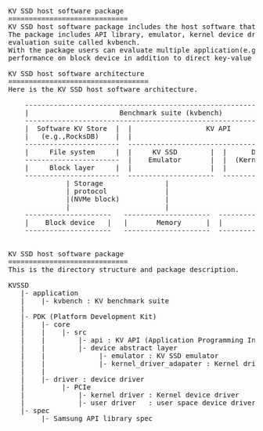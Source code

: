 <pre>
KV SSD host software package
=============================
KV SSD host software package includes the host software that operates with KV SSD.
The package includes API library, emulator, kernel device driver and performance 
evaluation suite called kvbench.
With the package users can evaluate multiple application(e.g., RocksDB, Aerospike, etc.) 
performance on block device in addition to direct key-value stack performance on KV SSD.

KV SSD host software architecture 
==================================
Here is the KV SSD host software architecture. 

    -------------------------------------------------------------------------
    |                      Benchmark suite (kvbench)                        |
    -------------------------------------------------------------------------    --
    |  Software KV Store  |  |                  KV API                      |     |
    |   (e.g.,RocksDB)    |  |                                              |     |
    -----------------------  ------------------------------------------------     |- PDK
    |     File system     |  |     KV SSD        |  |      Device Driver    |     | (Platform Development Kit)
    -----------------------  |    Emulator       |  |  (Kernel/user driver) |     | 
    |     Block layer     |  |                   |  |                       |     |
    -----------------------  ---------------------  -------------------------    -- 
              | Storage               |                       |
              | protocol              |                       | Storage protocol   
              |(NVMe block)           |                       |   (NVMe KV)
              |                       |                       |
    ---------------------   ---------------------  -------------------------                   
    |    Block device   |   |       Memory      |  |         KV SSD        |
    ---------------------   ---------------------  -------------------------


KV SSD host software package
=============================
This is the directory structure and package description.

KVSSD 
   |- application
   |    |- kvbench : KV benchmark suite
   |       
   |- PDK (Platform Development Kit)
   |    |- core
   |    |    |- src
   |    |        |- api : KV API (Application Programming Interface)
   |    |        |- device abstract layer
   |    |             |- emulator : KV SSD emulator
   |    |             |- kernel_driver_adapater : Kernel driver adapter
   |    |   
   |    |- driver : device driver
   |         |- PCIe
   |             |- kernel driver : Kernel device driver
   |             |- user driver   : user space device driver
   |- spec
        |- Samsung API library spec
</pre>

